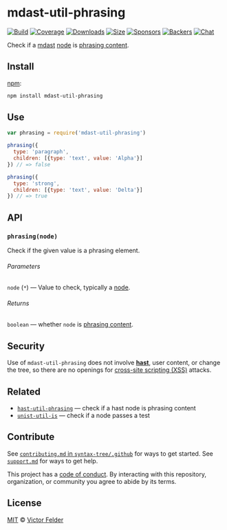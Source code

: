 # mdast-util-phrasing

[![Build][build-badge]][build]
[![Coverage][coverage-badge]][coverage]
[![Downloads][downloads-badge]][downloads]
[![Size][size-badge]][size]
[![Sponsors][sponsors-badge]][collective]
[![Backers][backers-badge]][collective]
[![Chat][chat-badge]][chat]

Check if a [mdast][] [node][] is [phrasing content][phrasing].

## Install

[npm][]:

```sh
npm install mdast-util-phrasing
```

## Use

```js
var phrasing = require('mdast-util-phrasing')

phrasing({
  type: 'paragraph',
  children: [{type: 'text', value: 'Alpha'}]
}) // => false

phrasing({
  type: 'strong',
  children: [{type: 'text', value: 'Delta'}]
}) // => true
```

## API

### `phrasing(node)`

Check if the given value is a phrasing element.

###### Parameters

`node` (`*`) — Value to check, typically a [node][].

###### Returns

`boolean` — whether `node` is [phrasing content][phrasing].

## Security

Use of `mdast-util-phrasing` does not involve [**hast**][hast], user content,
or change the tree, so there are no openings for
[cross-site scripting (XSS)][xss] attacks.

## Related

*   [`hast-util-phrasing`](https://github.com/syntax-tree/hast-util-phrasing)
    — check if a hast node is phrasing content
*   [`unist-util-is`](https://github.com/syntax-tree/unist-util-is)
    — check if a node passes a test

## Contribute

See [`contributing.md` in `syntax-tree/.github`][contributing] for ways to get
started.
See [`support.md`][support] for ways to get help.

This project has a [code of conduct][coc].
By interacting with this repository, organization, or community you agree to
abide by its terms.

## License

[MIT][license] © [Victor Felder][author]

<!-- Definitions -->

[build-badge]: https://img.shields.io/travis/syntax-tree/mdast-util-phrasing.svg

[build]: https://travis-ci.org/syntax-tree/mdast-util-phrasing

[coverage-badge]: https://img.shields.io/codecov/c/github/syntax-tree/mdast-util-phrasing.svg

[coverage]: https://codecov.io/github/syntax-tree/mdast-util-phrasing

[downloads-badge]: https://img.shields.io/npm/dm/mdast-util-phrasing.svg

[downloads]: https://www.npmjs.com/package/mdast-util-phrasing

[size-badge]: https://img.shields.io/bundlephobia/minzip/mdast-util-phrasing.svg

[size]: https://bundlephobia.com/result?p=mdast-util-phrasing

[sponsors-badge]: https://opencollective.com/unified/sponsors/badge.svg

[backers-badge]: https://opencollective.com/unified/backers/badge.svg

[collective]: https://opencollective.com/unified

[chat-badge]: https://img.shields.io/badge/chat-spectrum-7b16ff.svg

[chat]: https://spectrum.chat/unified/syntax-tree

[npm]: https://docs.npmjs.com/cli/install

[license]: license

[author]: https://draft.li

[contributing]: https://github.com/syntax-tree/.github/blob/HEAD/contributing.md

[support]: https://github.com/syntax-tree/.github/blob/HEAD/support.md

[coc]: https://github.com/syntax-tree/.github/blob/HEAD/code-of-conduct.md

[mdast]: https://github.com/syntax-tree/mdast

[node]: https://github.com/syntax-tree/mdast#nodes

[phrasing]: https://github.com/syntax-tree/mdast#phrasingcontent

[xss]: https://en.wikipedia.org/wiki/Cross-site_scripting

[hast]: https://github.com/syntax-tree/hast
